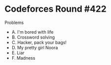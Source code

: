 # Codeforces Round \#422
Problems
* A. I'm bored with life
* B. Crossword solving
* C. Hacker, pack your bags!
* D. My pretty girl Noora
* E. Liar
* F. Madness
